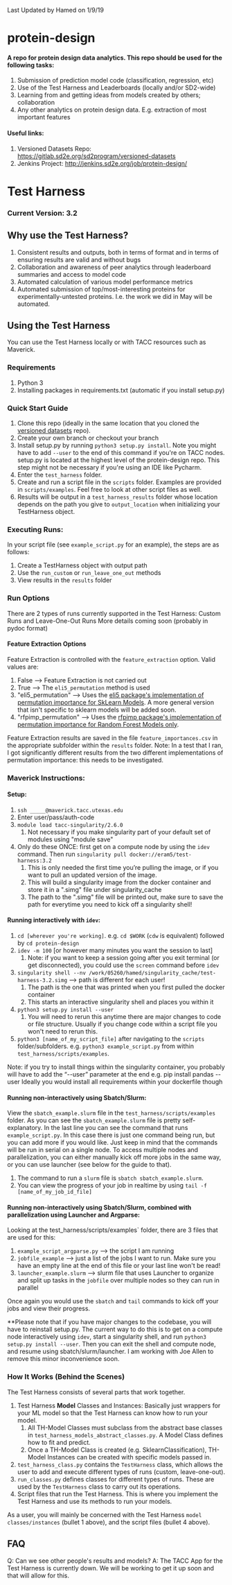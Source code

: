 Last Updated by Hamed on 1/9/19


# protein-design
#### A repo for protein design data analytics. This repo should be used for the following tasks:
1. Submission of prediction model code (classification, regression, etc)
2. Use of the Test Harness and Leaderboards (locally and/or SD2-wide)
3. Learning from and getting ideas from models created by others; collaboration
4. Any other analytics on protein design data. E.g. extraction of most important features

#### Useful links:
1. Versioned Datasets Repo: https://gitlab.sd2e.org/sd2program/versioned-datasets
2. Jenkins Project: http://jenkins.sd2e.org/job/protein-design/


# Test Harness
### Current Version: 3.2

## Why use the Test Harness?
1. Consistent results and outputs, both in terms of format and in terms of ensuring results are valid and without bugs
2. Collaboration and awareness of peer analytics through leaderboard summaries and access to model code
3. Automated calculation of various model performance metrics
4. Automated submission of top/most-interesting proteins for experimentally-untested proteins. I.e. the work we did in May will be automated.

## Using the Test Harness
You can use the Test Harness locally or with TACC resources such as Maverick.


### Requirements
1. Python 3
2. Installing packages in requirements.txt (automatic if you install setup.py)


### Quick Start Guide
1. Clone this repo (ideally in the same location that you cloned the [versioned datasets](https://gitlab.sd2e.org/sd2program/versioned-datasets) repo).
2. Create your own branch or checkout your branch
3. Install setup.py by running `python3 setup.py install`. Note you might have to add `--user` to the end of this command if you're on TACC nodes. setup.py is located at the highest level of the protein-design repo. This step might not be necessary if you're using an IDE like Pycharm.
4. Enter the `test_harness` folder.
5. Create and run a script file in the `scripts` folder. Examples are provided in `scripts/examples`. Feel free to look at other script files as well. 
6. Results will be output in a `test_harness_results` folder whose location depends on the path you give to `output_location` when initializing your TestHarness object.


### Executing Runs:
In your script file (see `example_script.py` for an example), the steps are as follows:
1. Create a TestHarness object with output path
2. Use the `run_custom` or `run_leave_one_out` methods
3. View results in the `results` folder

### Run Options
There are 2 types of runs currently supported in the Test Harness: Custom Runs and Leave-One-Out Runs
More details coming soon (probably in pydoc format)

#### Feature Extraction Options
Feature Extraction is controlled with the `feature_extraction` option. Valid values are:
1. False --> Feature Extraction is not carried out
2. True --> The `eli5_permutation` method is used
3. "eli5_permutation" --> Uses the [eli5 package's implementation of permutation importance for SkLearn Models](https://eli5.readthedocs.io/en/latest/autodocs/sklearn.html#eli5.sklearn.permutation_importance.PermutationImportance).
A more general version that isn't specific to sklearn models will be added soon.
4. "rfpimp_permutation" --> Uses the [rfpimp package's implementation of permutation importance for Random Forest Models only](https://github.com/parrt/random-forest-importances).

Feature Extraction results are saved in the file `feature_importances.csv` in the appropriate subfolder within the `results` folder.
Note: In a test that I ran, I got significantly different results from the two different implementations of permutation importance: this needs to be investigated.


### Maverick Instructions:

#### Setup:
1. `ssh _____@maverick.tacc.utexas.edu`
2. Enter user/pass/auth-code
3. `module load tacc-singularity/2.6.0`
    1. Not necessary if you make singularity part of your default set of modules using "module save"
4. Only do these ONCE: first get on a compute node by using the `idev` command. Then run `singularity pull docker://eram5/test-harness:3.2`
    1. This is only needed the first time you’re pulling the image, or if you want to pull an updated version of the image.
    2. This will build a singularity image from the docker container and store it in a ".simg" file under singularity_cache
    3. The path to the ".simg" file will be printed out, make sure to save the path for everytime you need to kick off a singularity shell!


#### Running interactively with `idev`:
1. `cd [wherever you're working]`. e.g. `cd $WORK` (`cdw` is equivalent) followed by `cd protein-design`
2. `idev -m 100` [or however many minutes you want the session to last]
    1. Note: if you want to keep a session going after you exit terminal (or get disconnected), you could use the `screen` command before `idev`
3. `singularity shell --nv /work/05260/hamed/singularity_cache/test-harness-3.2.simg` --> path is different for each user!
    1. The path is the one that was printed when you first pulled the docker container
    2. This starts an interactive singularity shell and places you within it
4. `python3 setup.py install --user`
    1. You will need to rerun this anytime there are major changes to code or file structure. Usually if you change code within a script file you won't need to rerun this.
5. `python3 [name_of_my_script_file]` after navigating to the `scripts` folder/subfolders. e.g. `python3 example_script.py` from within `test_harness/scripts/examples`.

Note: if you try to install things within the singularity container, you probably will have to add the “--user” parameter at the end
e.g. pip install pandas --user
Ideally you would install all requirements within your dockerfile though

#### Running non-interactively using Sbatch/Slurm:
View the `sbatch_example.slurm` file in the `test_harness/scripts/examples` folder. As you can see the `sbatch_example.slurm` file is pretty self-explanatory.
In the last line you can see the command that runs `example_script.py`. In this case there is just one command being run, but you can add more if you would like.
Just keep in mind that the commands will be run in serial on a single node. To access multiple nodes and parallelization, you can either manually kick off more
jobs in the same way, or you can use launcher (see below for the guide to that).

1. The command to run a `slurm` file is `sbatch sbatch_example.slurm`. 
2. You can view the progress of your job in realtime by using `tail -f [name_of_my_job_id_file]`

#### Running non-interactively using Sbatch/Slurm, combined with parallelization using Launcher and Argparse:
Looking at the test_harness/scripts/examples` folder, there are 3 files that are used for this:
1. `example_script_argparse.py` --> the script I am running
2. `jobfile_example` --> just a list of the jobs I want to run. Make sure you have an empty line at the end of this file or your last line won't be read!
3. `launcher_example.slurm` --> slurm file that uses Launcher to organize and split up tasks in the `jobfile` over multiple nodes so they can run in parallel

Once again you would use the `sbatch` and `tail` commands to kick off your jobs and view their progress.

**Please note that if you have major changes to the codebase, you will have to reinstall setup.py. The current way to do this is to get on a
compute node interactively using `idev`, start a singularity shell, and run `python3 setup.py install --user`. Then you can exit the shell and compute node,
and resume using sbatch/slurm/launcher. I am working with Joe Allen to remove this minor inconvenience soon.

### How It Works (Behind the Scenes)
The Test Harness consists of several parts that work together. 
1. Test Harness **Model** Classes and Instances: Basically just wrappers for your ML model so that the Test Harness can know how to run your model.
    1. All TH-Model Classes must subclass from the abstract base classes in `test_harness_models_abstract_classes.py`. A Model Class defines how to fit and predict.
    2. Once a TH-Model Class is created (e.g. SklearnClassification), TH-Model Instances can be created with specific models passed in.
2. `test_harness_class.py` contains the `TestHarness` class, which allows the user to add and execute different types of runs (custom, leave-one-out).
3. `run_classes.py` defines classes for different types of runs. These are used by the `TestHarness` class to carry out its operations.
4.  Script files that run the Test Harness. This is where you implement the Test Harness and use its methods to run your models.

As a user, you will mainly be concerned with the Test Harness `model classes/instances` (bullet 1 above), and the script files (bullet 4 above).


## FAQ
Q: Can we see other people's results and models?
A: The TACC App for the Test Harness is currently down. We will be working to get it up soon and that will allow for this.





